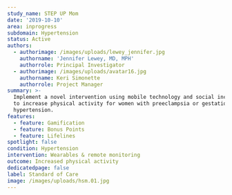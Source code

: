 ```yaml
---
study_name: STEP UP Mom
date: '2019-10-10'
area: inprogress
subdomain: Hypertension
status: Active
authors:
  - authorimage: /images/uploads/lewey_jennifer.jpg
    authorname: 'Jennifer Lewey, MD, MPH'
    authorrole: Principal Investigator
  - authorimage: /images/uploads/avatar16.jpg
    authorname: Keri Simonette
    authorrole: Project Manager
summary: >-
  Implement a novel intervention using mobile technology and social incentives
  to increase physical activity for women with preeclampsia or gestational
  hypertension.
features:
  - feature: Gamification
  - feature: Bonus Points
  - feature: Lifelines
spotlight: false
condition: Hypertension
intervention: Wearables & remote monitoring
outcome: Increased physical activity
dedicatedpage: false
label: Standard of Care 
image: /images/uploads/hsm.01.jpg
---
```


